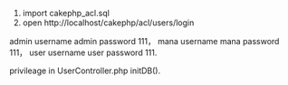 
 1. import cakephp_acl.sql
 2. open http://localhost/cakephp/acl/users/login
 

admin username admin password 111， 
mana username mana password 111， 
user username user password 111.

privileage in UserController.php initDB().
